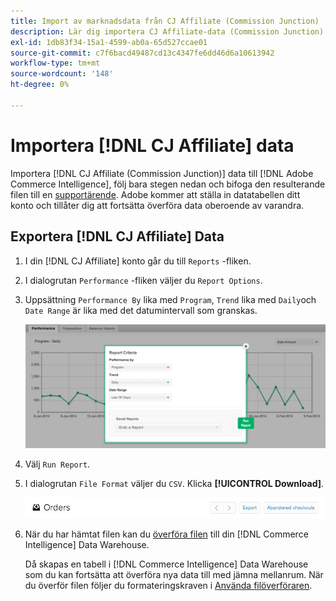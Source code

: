 ```yaml
---
title: Import av marknadsdata från CJ Affiliate (Commission Junction)
description: Lär dig importera CJ Affiliate-data (Commission Junction) till [!DNL Commerce Intelligence].l Commerce Intelligence].
exl-id: 1db83f34-15a1-4599-ab0a-65d527ccae01
source-git-commit: c7f6bacd49487cd13c4347fe6dd46d6a10613942
workflow-type: tm+mt
source-wordcount: '148'
ht-degree: 0%

---
```


# Importera [!DNL CJ Affiliate] data

Importera [!DNL CJ Affiliate (Commission Junction)] data till [!DNL Adobe Commerce Intelligence], följ bara stegen nedan och bifoga den resulterande filen till en [supportärende](https://experienceleague.adobe.com/docs/commerce-knowledge-base/kb/troubleshooting/miscellaneous/mbi-service-policies.html). Adobe kommer att ställa in datatabellen ditt konto och tillåter dig att fortsätta överföra data oberoende av varandra.

## Exportera [!DNL CJ Affiliate] Data

1. I din [!DNL CJ Affiliate] konto går du till `Reports` -fliken.

1. I dialogrutan `Performance` -fliken väljer du `Report Options`.

1. Uppsättning `Performance By` lika med `Program`, `Trend` lika med `Daily`och `Date Range` är lika med det datumintervall som granskas.

   ![export-cj-affiliate-data](../../../assets/export-cj-affiliate-data-1.png)<!--{:.zoom}-->

1. Välj `Run Report`.

1. I dialogrutan `File Format` väljer du `CSV`.  Klicka **[!UICONTROL Download]**.

   ![exportera cj-affiliatedata](../../../assets/export-an-individual-order-2.jpg)<!--{:.zoom}-->

1. När du har hämtat filen kan du [överföra filen](../connecting-data/using-file-uploader.md) till din [!DNL Commerce Intelligence] Data Warehouse.

   Då skapas en tabell i [!DNL Commerce Intelligence] Data Warehouse som du kan fortsätta att överföra nya data till med jämna mellanrum. När du överför filen följer du formateringskraven i [Använda filöverföraren](../connecting-data/using-file-uploader.md).
